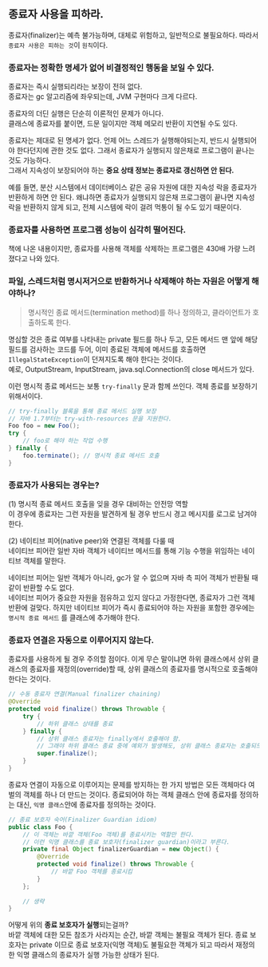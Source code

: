 ## 종료자 사용을 피하라.
종료자(finalizer)는 예측 불가능하며, 대체로 위험하고, 일반적으로 불필요하다.
따라서 `종료자 사용은 피하는 것`이 `원칙`이다.

### 종료자는 정확한 명세가 없어 비결정적인 행동을 보일 수 있다.
종료자는 즉시 실행되리라는 보장이 전혀 없다.  
종료자는 gc 알고리즘에 좌우되는데, JVM 구현마다 크게 다르다.  

종료자의 더딘 실행은 단순히 이론적인 문제가 아니다.  
클래스에 종료자를 붙이면, 드문 일이지만 객체 메모리 반환이 지연될 수도 있다.  

종료자는 제대로 된 명세가 없다. 언제 어느 스레드가 실행해야되는지, 반드시 실행되어야
한다던지에 관한 것도 없다. 그래서 종료자가 실행되지 않은채로 프로그램이 끝나는 것도 가능하다.  
그래서 지속성이 보장되어야 하는 **중요 상태 정보는 종료자로 갱신하면 안 된다.**  

예를 들면, 분산 시스템에서 데이터베이스 같은 공유 자원에 대한 지속성 락을 종료자가 반환하게
하면 안 된다. 왜냐하면 종료자가 실행되지 않은채 프로그램이 끝나면 지속성 락을 반환하지 않게 되고,
전체 시스템에 락이 걸려 먹통이 될 수도 있기 때문이다.

### 종료자를 사용하면 프로그램 성능이 심각히 떨어진다.
책에 나온 내용이지만, 종료자를 사용해 객체를 삭제하는 프로그램은 430배 가량 느려졌다고
나와 있다.

### 파일, 스레드처럼 명시저거으로 반환하거나 삭제해야 하는 자원은 어떻게 해야하나?
> 명시적인 종료 메서드(termination method)를 하나 정의하고, 클라이언트가 호출하도록 한다.  

명심할 것은 종료 여부를 나타내는 private 필드를 하나 두고, 모든 메서드 맨 앞에
해당 필드를 검사하는 코드를 두어, 이미 종료된 객체에 메서드를 호출하면 
`IllegalStateException`이 던져지도록 해야 한다는 것이다.  
예로, OutputStream, InputStream, java.sql.Connection의 close 메서드가 있다.

이런 명시적 종료 메서드는 보통 `try-finally` 문과 함께 쓰인다. 객체 종료를 보장하기 위해서이다.
```java
// try-finally 블록을 통해 종료 메서드 실행 보장
// 자바 1.7부터는 try-with-resources 문을 지원한다.
Foo foo = new Foo();
try {
    // foo로 해야 하는 작업 수행
} finally {
    foo.terminate(); // 명시적 종료 메서드 호출
}
```

### 종료자가 사용되는 경우는?
(1) 명시적 종료 메서드 호출을 잊을 경우 대비하는 안전망 역할  
이 경우에 종료자는 그런 자원을 발견하게 될 경우 반드시 경고 메시지를 로그로 남겨야 한다.

(2) 네이티브 피어(native peer)와 연결된 객체를 다룰 때  
네이티브 피어란 일반 자바 객체가 네이티브 메서드를 통해 기능 수행을 위임하는 
네이티브 객체를 말한다.  

네이티브 피어는 일반 객체가 아니라, gc가 알 수 없으며 자바 측 피어 객체가 반환될 때
같이 반환할 수도 없다.  
네이티브 피어가 중요한 자원을 점유하고 있지 않다고 가정한다면, 종료자가 그런 객체 반환에
걸맞다. 하지만 네이티브 피어가 즉시 종료되어야 하는 자원을 포함한 경우에는 `명시적 종료 메서드`
를 클래스에 추가해야 한다.

### 종료자 연결은 자동으로 이루어지지 않는다.
종료자를 사용하게 될 경우 주의할 점이다. 이게 무슨 말이냐면 하위 클래스에서 상위 클래스의
종료자를 재정의(override)할 때, 상위 클래스의 종료자를 명시적으로 호출해야 한다는 것이다.
```java
// 수동 종료자 연결(Manual finalizer chaining)
@Override
protected void finalize() throws Throwable {
    try {
        // 하위 클래스 상태를 종료
    } finally {
        // 상위 클래스 종료자는 finally에서 호출해야 함.
        // 그래야 하위 클래스 종료 중에 예외가 발생해도, 상위 클래스 종료자는 호출되므로
        super.finalize();
    }
}
```

종료자 연결이 자동으로 이루어지는 문제를 방지하는 한 가지 방법은 모든 객체마다
여벌의 객체를 하나 더 만드는 것이다. 종료되어야 하는 객체 클래스 안에 종료자를 정의하는 대신,
`익명 클래스`안에 종료자를 정의하는 것이다.
```java
// 종료 보호자 숙어(Finalizer Guardian idiom)
public class Foo {
    // 이 객체는 바깥 객체(Foo 객체)를 종료시키는 역할만 한다.
    // 이런 익명 클래스를 종료 보호자(finalizer guardian)이라고 부른다.
    private final Object finalizerGuardian = new Object() {
        @Override
        protected void finalize() throws Throwable {
            // 바깥 Foo 객체를 종료시킴
        }
    };
    
    // 생략
}
```
어떻게 위의 **종료 보호자가 실행**되는걸까?  
바깥 객체에 대한 모든 참조가 사라지는 순간, 바깥 객체는 불필요 객체가 된다.
종료 보호자는 private 이므로 종료 보호자(익명 객체)도 불필요한 객체가 되고 
따라서 재정의한 익명 클래스의 종료자가 실행 가능한 상태가 된다.